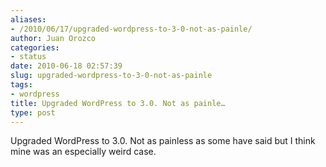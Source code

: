 ```yaml
---
aliases:
- /2010/06/17/upgraded-wordpress-to-3-0-not-as-painle/
author: Juan Orozco
categories:
- status
date: 2010-06-18 02:57:39
slug: upgraded-wordpress-to-3-0-not-as-painle
tags:
- wordpress
title: Upgraded WordPress to 3.0. Not as painle…
type: post
---
```


Upgraded WordPress to 3.0. Not as painless as some have said but I think mine was an especially weird case.